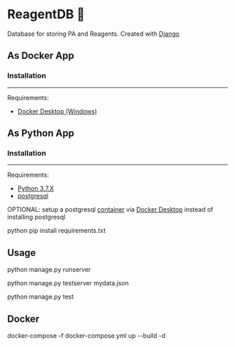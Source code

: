 # ReagentDB :custard:

Database for storing PA and Reagents. Created with [Django](https://www.djangoproject.com/)

## As Docker App
### Installation
------------
Requirements:
-  [Docker Desktop (Windows)](https://docs.docker.com/docker-for-windows/install/)

## As Python App
### Installation
------------
Requirements:
-  [Python 3.7.X](https://www.python.org/downloads/)  
-  [postgresql](https://www.postgresql.org/download/)
  
  OPTIONAL:
    setup a postgresql [container](https://hub.docker.com/_/postgres) via [Docker Desktop](https://docs.docker.com/docker-for-windows/install/) instead of installing postgresql
    
python pip install requirements.txt
  
Usage
------------
python manage.py runserver

python manage.py testserver mydata.json

python manage.py test


Docker
------------
docker-compose -f docker-compose.yml up --build -d